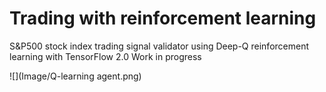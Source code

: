 # Trading with reinforcement learning
S&amp;P500 stock index trading signal validator using Deep-Q reinforcement learning with TensorFlow 2.0
Work in progress

![](Image/Q-learning agent.png)
